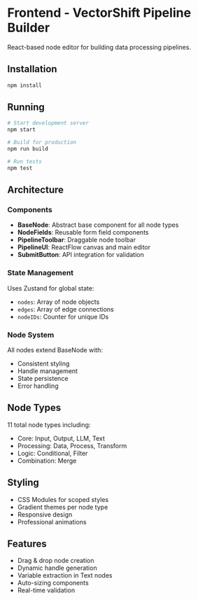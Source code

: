 # Frontend - VectorShift Pipeline Builder

React-based node editor for building data processing pipelines.

## Installation

```bash
npm install
```

## Running

```bash
# Start development server
npm start

# Build for production
npm run build

# Run tests
npm test
```

## Architecture

### Components

- **BaseNode**: Abstract base component for all node types
- **NodeFields**: Reusable form field components
- **PipelineToolbar**: Draggable node toolbar
- **PipelineUI**: ReactFlow canvas and main editor
- **SubmitButton**: API integration for validation

### State Management

Uses Zustand for global state:
- `nodes`: Array of node objects
- `edges`: Array of edge connections
- `nodeIDs`: Counter for unique IDs

### Node System

All nodes extend BaseNode with:
- Consistent styling
- Handle management
- State persistence
- Error handling

## Node Types

11 total node types including:
- Core: Input, Output, LLM, Text
- Processing: Data, Process, Transform
- Logic: Conditional, Filter
- Combination: Merge

## Styling

- CSS Modules for scoped styles
- Gradient themes per node type
- Responsive design
- Professional animations

## Features

- Drag & drop node creation
- Dynamic handle generation
- Variable extraction in Text nodes
- Auto-sizing components
- Real-time validation
